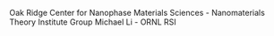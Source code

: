 Oak Ridge Center for Nanophase Materials Sciences - Nanomaterials Theory Institute Group
Michael Li - ORNL RSI
